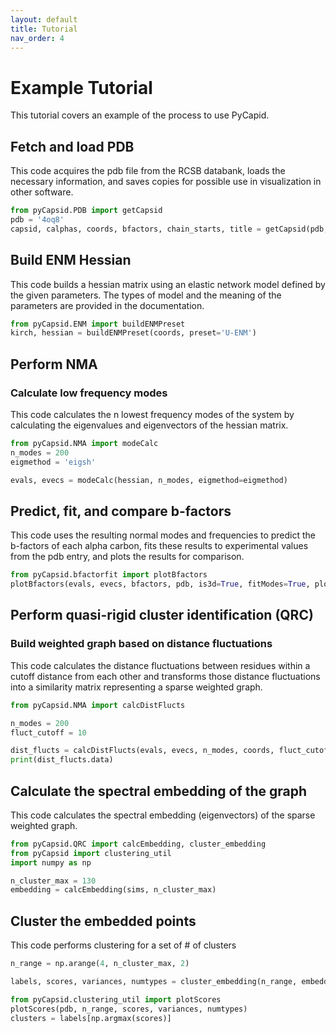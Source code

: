 ```yaml
---
layout: default
title: Tutorial
nav_order: 4
---
```


# Example Tutorial
This tutorial covers an example of the process to use PyCapid.


## Fetch and load PDB
This code acquires the pdb file from the RCSB databank, loads the necessary information, and saves copies for possible use in visualization in other software.

```python
from pyCapsid.PDB import getCapsid
pdb = '4oq8'
capsid, calphas, coords, bfactors, chain_starts, title = getCapsid(pdb, save=True)

```

## Build ENM Hessian
This code builds a hessian matrix using an elastic network model defined by the given parameters. The types of model and the meaning of the parameters are provided in the documentation.

```python
from pyCapsid.ENM import buildENMPreset
kirch, hessian = buildENMPreset(coords, preset='U-ENM')
```

## Perform NMA
### Calculate low frequency modes
This code calculates the n lowest frequency modes of the system by calculating the eigenvalues and eigenvectors of the hessian matrix.

```python
from pyCapsid.NMA import modeCalc
n_modes = 200
eigmethod = 'eigsh'

evals, evecs = modeCalc(hessian, n_modes, eigmethod=eigmethod)
```

## Predict, fit, and compare b-factors
This code uses the resulting normal modes and frequencies to predict the b-factors of each alpha carbon, fits these results to experimental values from the pdb entry, and plots the results for comparison.

```python
from pyCapsid.bfactorfit import plotBfactors
plotBfactors(evals, evecs, bfactors, pdb, is3d=True, fitModes=True, plotModes=True, forceIc
```

## Perform quasi-rigid cluster identification (QRC)
### Build weighted graph based on distance fluctuations
This code calculates the distance fluctuations between residues within a cutoff distance from each other and transforms those distance fluctuations into a similarity matrix representing a sparse weighted graph.

```python
from pyCapsid.NMA import calcDistFlucts

n_modes = 200
fluct_cutoff = 10

dist_flucts = calcDistFlucts(evals, evecs, n_modes, coords, fluct_cutoff, is3d=True)
print(dist_flucts.data)
```

## Calculate the spectral embedding of the graph
This code calculates the spectral embedding (eigenvectors) of the sparse weighted graph.

```python
from pyCapsid.QRC import calcEmbedding, cluster_embedding
from pyCapsid import clustering_util
import numpy as np

n_cluster_max = 130
embedding = calcEmbedding(sims, n_cluster_max)
```

## Cluster the embedded points
This code performs clustering for a set of # of clusters

```python
n_range = np.arange(4, n_cluster_max, 2)

labels, scores, variances, numtypes = cluster_embedding(n_range, embedding, method='discretize')
```


```python
from pyCapsid.clustering_util import plotScores
plotScores(pdb, n_range, scores, variances, numtypes)
clusters = labels[np.argmax(scores)]
```




